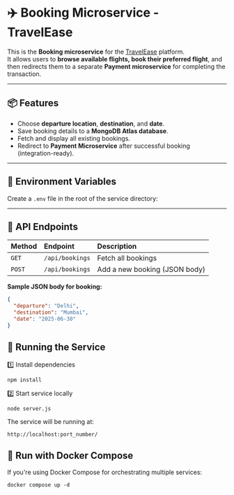 # ✈️ Booking Microservice - TravelEase

This is the **Booking microservice** for the [TravelEase](https://github.com/TravelEase-Xebia/TravelEase) platform.  
It allows users to **browse available flights, book their preferred flight**, and then redirects them to a separate **Payment microservice** for completing the transaction.

---

## 📦 Features

- Choose **departure location**, **destination**, and **date**.
- Save booking details to a **MongoDB Atlas database**.
- Fetch and display all existing bookings.
- Redirect to **Payment Microservice** after successful booking (integration-ready).

---

## 📝 Environment Variables

Create a `.env` file in the root of the service directory:

---

## 📡 API Endpoints

| Method | Endpoint        | Description                  |
|:--------|:----------------|:------------------------------|
| `GET`   | `/api/bookings` | Fetch all bookings             |
| `POST`  | `/api/bookings` | Add a new booking (JSON body)  |

**Sample JSON body for booking:**
```json
{
  "departure": "Delhi",
  "destination": "Mumbai",
  "date": "2025-06-30"
}
```
## 🚀 Running the Service
1️⃣ Install dependencies
```
npm install
```
2️⃣ Start service locally
```
node server.js
```
The service will be running at:
```
http://localhost:port_number/
```
## 🐳 Run with Docker Compose
If you're using Docker Compose for orchestrating multiple services:
```
docker compose up -d
```
